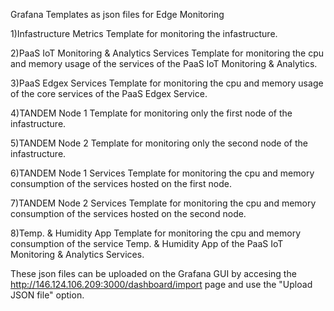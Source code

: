 
Grafana Templates as json files for Edge Monitoring


1)Infastructure Metrics Template for monitoring the infastructure.

2)PaaS  IoT Monitoring & Analytics Services Template for monitoring the cpu and memory usage of the services of the PaaS IoT Monitoring & Analytics.

3)PaaS Edgex Services Template for monitoring the cpu and memory usage of the core services of the PaaS Edgex Service.

4)TANDEM Node 1 Template for monitoring only the first node of the infastructure.

5)TANDEM Node 2 Template for monitoring only the second node of the infastructure.

6)TANDEM Node 1 Services Template for monitoring the cpu and memory consumption of the services hosted on the first node.

7)TANDEM Node 2 Services Template for monitoring the cpu and memory consumption of the services hosted on the second node.

8)Temp. & Humidity App Template for monitoring the cpu and memory consumption of the service Temp. & Humidity App of the PaaS  IoT Monitoring & Analytics Services.



These json files can be uploaded on the Grafana GUI by accesing the http://146.124.106.209:3000/dashboard/import page and use the "Upload JSON file" option.
